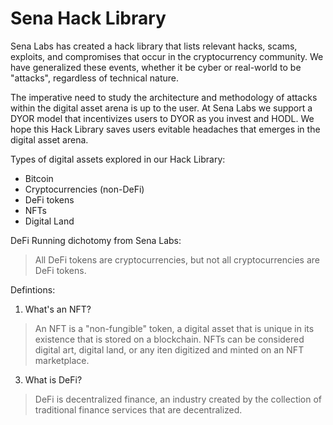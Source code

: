 # Sena Hack Library

Sena Labs has created a hack library that lists relevant hacks, scams, exploits, and compromises that occur in the cryptocurrency community. We have generalized these events, whether it be cyber or real-world to be "attacks", regardless of technical nature.

The imperative need to study the architecture and methodology of attacks within the digital asset arena is up to the user. At Sena Labs we support a DYOR model that incentivizes users to DYOR as you invest and HODL. We hope this Hack Library saves users evitable headaches that emerges in the digital asset arena.

Types of digital assets explored in our Hack Library:
- Bitcoin
- Cryptocurrencies (non-DeFi)
- DeFi tokens
- NFTs
- Digital Land

DeFi Running dichotomy from Sena Labs:
> All DeFi tokens are cryptocurrencies, but not all cryptocurrencies are DeFi tokens.

Defintions:
1. What's an NFT?
> An NFT is a "non-fungible" token, a digital asset that is unique in its existence that is stored on a blockchain. NFTs can be considered digital art, digital land, or any iten digitized and minted on an NFT marketplace.

3. What is DeFi?
> DeFi is decentralized finance, an industry created by the collection of traditional finance services that are decentralized.
